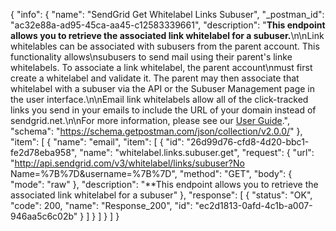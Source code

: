 {
  "info": {
    "name": "SendGrid Get Whitelabel Links Subuser",
    "_postman_id": "ac32e88a-ad95-45ca-aa45-c12583339661",
    "description": "**This endpoint allows you to retrieve the associated link whitelabel for a subuser.**\n\nLink whitelables can be associated with subusers from the parent account. This functionality allows\nsubusers to send mail using their parent's linke whitelabels. To associate a link whitelabel, the parent account\nmust first create a whitelabel and validate it. The parent may then associate that whitelabel with a subuser via the API or the Subuser Management page in the user interface.\n\nEmail link whitelabels allow all of the click-tracked links you send in your emails to include the URL of your domain instead of sendgrid.net.\n\nFor more information, please see our [User Guide](https://sendgrid.com/docs/API_Reference/Web_API_v3/Whitelabel/links.html).",
    "schema": "https://schema.getpostman.com/json/collection/v2.0.0/"
  },
  "item": [
    {
      "name": "email",
      "item": [
        {
          "id": "26d99d76-cfd8-4d20-bbc1-fe2d78eba958",
          "name": "whitelabel.links.subuser.get",
          "request": {
            "url": "http://api.sendgrid.com/v3/whitelabel/links/subuser?No Name=%7B%7D&username=%7B%7D",
            "method": "GET",
            "body": {
              "mode": "raw"
            },
            "description": "**This endpoint allows you to retrieve the associated link whitelabel for a subuser"
          },
          "response": [
            {
              "status": "OK",
              "code": 200,
              "name": "Response_200",
              "id": "ec2d1813-0afd-4c1b-a007-946aa5c6c02b"
            }
          ]
        }
      ]
    }
  ]
}